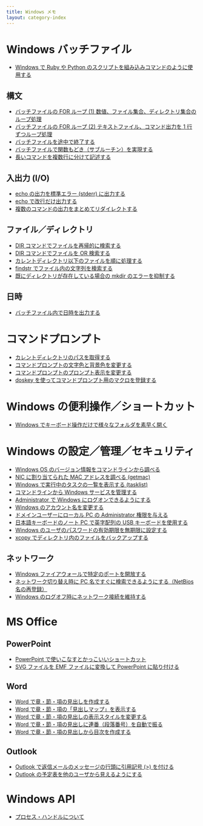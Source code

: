 ```yaml
---
title: Windows メモ
layout: category-index
---
```


Windows バッチファイル
====
* [Windows で Ruby や Python のスクリプトを組み込みコマンドのように使用する](run-script-as-command.html)

構文
----
* [バッチファイルの FOR ループ (1) 数値、ファイル集合、ディレクトリ集合のループ処理](for-loop.html)
* [バッチファイルの FOR ループ (2) テキストファイル、コマンド出力を 1 行ずつループ処理](for-loop2.html)
* [バッチファイルを途中で終了する](exit-batch.html)
* [バッチファイルで関数もどき（サブルーチン）を実現する](subroutine.html)
* [長いコマンドを複数行に分けて記述する](syntax/separate-long-line.html)

入出力 (I/O)
----
* [echo の出力を標準エラー (stderr) に出力する](echo-to-stderr.html)
* [echo で改行だけ出力する](echo-newline.html)
* [複数のコマンドの出力をまとめてリダイレクトする](io/collect-output.html)

ファイル／ディレクトリ
----
* [DIR コマンドでファイルを再帰的に検索する](find-files.html)
* [DIR コマンドでファイルを OR 検索する](or-dir.html)
* [カレントディレクトリ以下のファイルを順に処理する](for-each-file.html)
* [findstr でファイル内の文字列を検索する](file/findstr.html)
* [既にディレクトリが存在している場合の mkdir のエラーを抑制する](file/avoid-mkdir-error.html)

日時
----
* [バッチファイル内で日時を出力する](batch/display-time.html)

コマンドプロンプト
====
* [カレントディレクトリのパスを取得する](cmd/get-current-dir.html)
* [コマンドプロンプトの文字色と背景色を変更する](settings/change-color-of-cmd.html)
* [コマンドプロンプトのプロンプト表示を変更する](settings/change-prompt.html)
* [doskey を使ってコマンドプロンプト用のマクロを登録する](settings/doskey.html)

Windows の便利操作／ショートカット
====
* [Windows でキーボード操作だけで様々なフォルダを素早く開く](open-dir-by-keyboard.html)


Windows の設定／管理／セキュリティ
====
* [Windows OS のバージョン情報をコマンドラインから調べる](admin/os-version.html)
* [NIC に割り当てられた MAC アドレスを調べる (getmac)](admin/getmac.html)
* [Windows で実行中のタスクの一覧を表示する (tasklist)](admin/tasklist.html)
* [コマンドラインから Windows サービスを管理する](manage-services-from-command-line.html)
* [Administrator で Windows にログオンできるようにする](logon-as-admin.html)
* [Windows のアカウント名を変更する](change-account-name.html)
* [ドメインユーザーにローカル PC の Administrator 権限を与える](add-admin-to-domain-user.html)
* [日本語キーボードのノート PC で英字配列の USB キーボードを使用する](usb-us-keyboard.html)
* [Windows のユーザのパスワードの有効期限を無期限に設定する](settings/unlimited-password.html)
* [xcopy でディレクトリ内のファイルをバックアップする](xcopy.html)

ネットワーク
----
* [Windows ファイアウォールで特定のポートを開放する](open-firewall-port.html)
* [ネットワーク切り替え時に PC 名ですぐに検索できるようにする（NetBios 名の再登録）](network/register-netbios.html)
* [Windows のログオフ時にネットワーク接続を維持する](network/keep-connection-after-logging-off.html)


MS Office
====

PowerPoint
----
- [PowerPoint で使いこなすとかっこいいショートカット](powerpoint/shortcut.html)
- [SVG ファイルを EMF ファイルに変換して PowerPoint に貼り付ける](powerpoint/svg2emf.html)

Word
----
- [Word で章・節・項の見出しを作成する](word/create-chapter.html)
- [Word で章・節・項の「見出しマップ」を表示する](word/chapter-map.html)
- [Word で章・節・項の見出しの表示スタイルを変更する](word/chapter-style.html)
- [Word で章・節・項の見出しに連番（段落番号）を自動で振る](word/number-chapters.html)
- [Word で章・節・項の見出しから目次を作成する](word/create-toc.html)

Outlook
----
- [Outlook で返信メールのメッセージの行頭に引用記号 (>) を付ける](outlook/quote-mark.html)
- [Outlook の予定表を他のユーザから見えるようにする](outlook/share-schedule.html)

Windows API
====
* [プロセス・ハンドルについて](winapi/process-handle.html)

